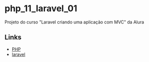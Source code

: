 # php_11_laravel_01

Projeto do curso "Laravel criando uma aplicação com MVC" da Alura

## Links

- [PHP](https://www.php.net/)
- [laravel](https://laravel.com/)
